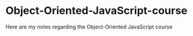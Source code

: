 # Object-Oriented-JavaScript-course
Here are my notes regarding the Object-Oriented JavaScript course
